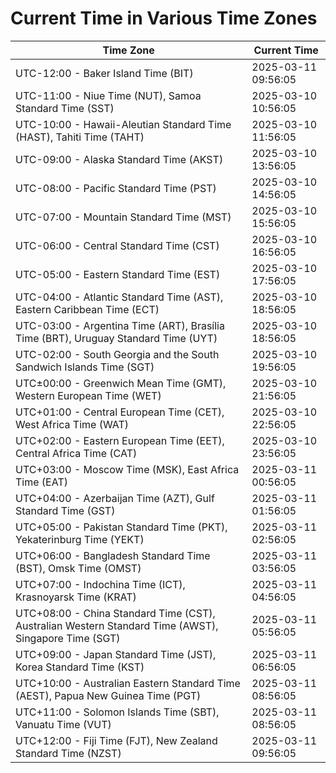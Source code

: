 # Current Time in Various Time Zones

| Time Zone | Current Time |
|-----------|--------------|
| UTC-12:00 - Baker Island Time (BIT) | 2025-03-11 09:56:05 |
| UTC-11:00 - Niue Time (NUT), Samoa Standard Time (SST) | 2025-03-10 10:56:05 |
| UTC-10:00 - Hawaii-Aleutian Standard Time (HAST), Tahiti Time (TAHT) | 2025-03-10 11:56:05 |
| UTC-09:00 - Alaska Standard Time (AKST) | 2025-03-10 13:56:05 |
| UTC-08:00 - Pacific Standard Time (PST) | 2025-03-10 14:56:05 |
| UTC-07:00 - Mountain Standard Time (MST) | 2025-03-10 15:56:05 |
| UTC-06:00 - Central Standard Time (CST) | 2025-03-10 16:56:05 |
| UTC-05:00 - Eastern Standard Time (EST) | 2025-03-10 17:56:05 |
| UTC-04:00 - Atlantic Standard Time (AST), Eastern Caribbean Time (ECT) | 2025-03-10 18:56:05 |
| UTC-03:00 - Argentina Time (ART), Brasília Time (BRT), Uruguay Standard Time (UYT) | 2025-03-10 18:56:05 |
| UTC-02:00 - South Georgia and the South Sandwich Islands Time (SGT) | 2025-03-10 19:56:05 |
| UTC±00:00 - Greenwich Mean Time (GMT), Western European Time (WET) | 2025-03-10 21:56:05 |
| UTC+01:00 - Central European Time (CET), West Africa Time (WAT) | 2025-03-10 22:56:05 |
| UTC+02:00 - Eastern European Time (EET), Central Africa Time (CAT) | 2025-03-10 23:56:05 |
| UTC+03:00 - Moscow Time (MSK), East Africa Time (EAT) | 2025-03-11 00:56:05 |
| UTC+04:00 - Azerbaijan Time (AZT), Gulf Standard Time (GST) | 2025-03-11 01:56:05 |
| UTC+05:00 - Pakistan Standard Time (PKT), Yekaterinburg Time (YEKT) | 2025-03-11 02:56:05 |
| UTC+06:00 - Bangladesh Standard Time (BST), Omsk Time (OMST) | 2025-03-11 03:56:05 |
| UTC+07:00 - Indochina Time (ICT), Krasnoyarsk Time (KRAT) | 2025-03-11 04:56:05 |
| UTC+08:00 - China Standard Time (CST), Australian Western Standard Time (AWST), Singapore Time (SGT) | 2025-03-11 05:56:05 |
| UTC+09:00 - Japan Standard Time (JST), Korea Standard Time (KST) | 2025-03-11 06:56:05 |
| UTC+10:00 - Australian Eastern Standard Time (AEST), Papua New Guinea Time (PGT) | 2025-03-11 08:56:05 |
| UTC+11:00 - Solomon Islands Time (SBT), Vanuatu Time (VUT) | 2025-03-11 08:56:05 |
| UTC+12:00 - Fiji Time (FJT), New Zealand Standard Time (NZST) | 2025-03-11 09:56:05 |
